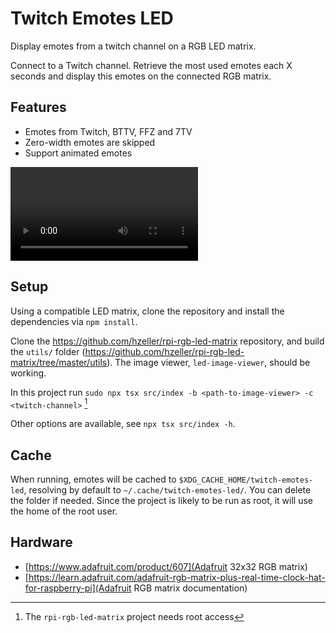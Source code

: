 # Twitch Emotes LED

Display emotes from a twitch channel on a RGB LED matrix.

Connect to a Twitch channel. Retrieve the most used emotes each X seconds and
display this emotes on the connected RGB matrix.

## Features

- Emotes from Twitch, BTTV, FFZ and 7TV
- Zero-width emotes are skipped
- Support animated emotes

![demo](./assets/demo.webm)

## Setup

Using a compatible LED matrix, clone the repository and install the
dependencies via `npm install`.

Clone the https://github.com/hzeller/rpi-rgb-led-matrix repository, and build
the `utils/` folder
(https://github.com/hzeller/rpi-rgb-led-matrix/tree/master/utils). The image
viewer, `led-image-viewer`, should be working.

In this project run `sudo npx tsx src/index -b <path-to-image-viewer> -c
<twitch-channel>` [^1]

Other options are available, see `npx tsx src/index -h`.

[^1]: The `rpi-rgb-led-matrix` project needs root access

## Cache

When running, emotes will be cached to `$XDG_CACHE_HOME/twitch-emotes-led`,
resolving by default to `~/.cache/twitch-emotes-led/`. You can delete the folder
if needed. Since the project is likely to be run as root, it will use the home
of the root user.

## Hardware

- [https://www.adafruit.com/product/607](Adafruit 32x32 RGB matrix)
- [https://learn.adafruit.com/adafruit-rgb-matrix-plus-real-time-clock-hat-for-raspberry-pi](Adafruit RGB matrix documentation)
